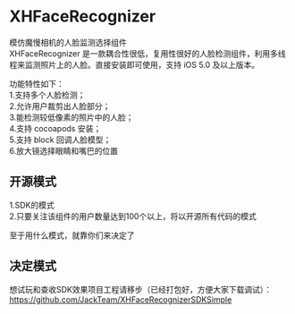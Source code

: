 XHFaceRecognizer
================
模仿魔慢相机的人脸监测选择组件    
XHFaceRecognizer 是一款耦合性很低，复用性很好的人脸检测组件，利用多线程来监测照片上的人脸。直接安装即可使用，支持 iOS 5.0 及以上版本。   

功能特性如下：    
  1.支持多个人脸检测；    
  2.允许用户裁剪出人脸部分；    
  3.能检测较低像素的照片中的人脸；    
  4.支持 cocoapods 安装；    
  5.支持 block 回调人脸模型；     
  6.放大镜选择眼睛和嘴巴的位置


## 开源模式
  1.SDK的模式   
  2.只要关注该组件的用户数量达到100个以上，将以开源所有代码的模式   
      
至于用什么模式，就靠你们来决定了   


## 决定模式
想试玩和查收SDK效果项目工程请移步（已经打包好，方便大家下载调试）：https://github.com/JackTeam/XHFaceRecognizerSDKSimple
